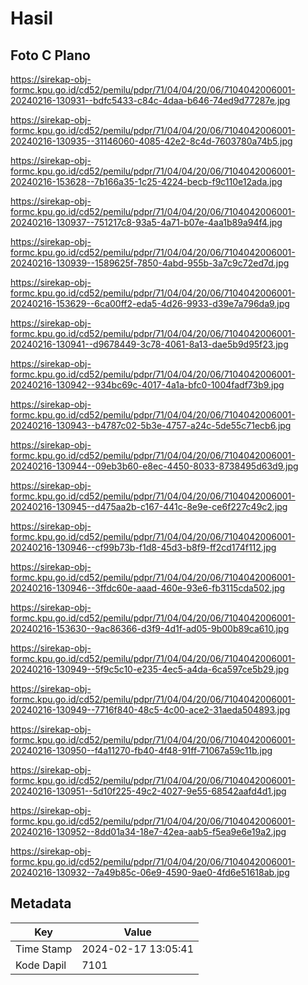 # Hasil

## Foto C Plano

https://sirekap-obj-formc.kpu.go.id/cd52/pemilu/pdpr/71/04/04/20/06/7104042006001-20240216-130931--bdfc5433-c84c-4daa-b646-74ed9d77287e.jpg

https://sirekap-obj-formc.kpu.go.id/cd52/pemilu/pdpr/71/04/04/20/06/7104042006001-20240216-130935--31146060-4085-42e2-8c4d-7603780a74b5.jpg

https://sirekap-obj-formc.kpu.go.id/cd52/pemilu/pdpr/71/04/04/20/06/7104042006001-20240216-153628--7b166a35-1c25-4224-becb-f9c110e12ada.jpg

https://sirekap-obj-formc.kpu.go.id/cd52/pemilu/pdpr/71/04/04/20/06/7104042006001-20240216-130937--751217c8-93a5-4a71-b07e-4aa1b89a94f4.jpg

https://sirekap-obj-formc.kpu.go.id/cd52/pemilu/pdpr/71/04/04/20/06/7104042006001-20240216-130939--1589625f-7850-4abd-955b-3a7c9c72ed7d.jpg

https://sirekap-obj-formc.kpu.go.id/cd52/pemilu/pdpr/71/04/04/20/06/7104042006001-20240216-153629--6ca00ff2-eda5-4d26-9933-d39e7a796da9.jpg

https://sirekap-obj-formc.kpu.go.id/cd52/pemilu/pdpr/71/04/04/20/06/7104042006001-20240216-130941--d9678449-3c78-4061-8a13-dae5b9d95f23.jpg

https://sirekap-obj-formc.kpu.go.id/cd52/pemilu/pdpr/71/04/04/20/06/7104042006001-20240216-130942--934bc69c-4017-4a1a-bfc0-1004fadf73b9.jpg

https://sirekap-obj-formc.kpu.go.id/cd52/pemilu/pdpr/71/04/04/20/06/7104042006001-20240216-130943--b4787c02-5b3e-4757-a24c-5de55c71ecb6.jpg

https://sirekap-obj-formc.kpu.go.id/cd52/pemilu/pdpr/71/04/04/20/06/7104042006001-20240216-130944--09eb3b60-e8ec-4450-8033-8738495d63d9.jpg

https://sirekap-obj-formc.kpu.go.id/cd52/pemilu/pdpr/71/04/04/20/06/7104042006001-20240216-130945--d475aa2b-c167-441c-8e9e-ce6f227c49c2.jpg

https://sirekap-obj-formc.kpu.go.id/cd52/pemilu/pdpr/71/04/04/20/06/7104042006001-20240216-130946--cf99b73b-f1d8-45d3-b8f9-ff2cd174f112.jpg

https://sirekap-obj-formc.kpu.go.id/cd52/pemilu/pdpr/71/04/04/20/06/7104042006001-20240216-130946--3ffdc60e-aaad-460e-93e6-fb3115cda502.jpg

https://sirekap-obj-formc.kpu.go.id/cd52/pemilu/pdpr/71/04/04/20/06/7104042006001-20240216-153630--9ac86366-d3f9-4d1f-ad05-9b00b89ca610.jpg

https://sirekap-obj-formc.kpu.go.id/cd52/pemilu/pdpr/71/04/04/20/06/7104042006001-20240216-130949--5f9c5c10-e235-4ec5-a4da-6ca597ce5b29.jpg

https://sirekap-obj-formc.kpu.go.id/cd52/pemilu/pdpr/71/04/04/20/06/7104042006001-20240216-130949--7716f840-48c5-4c00-ace2-31aeda504893.jpg

https://sirekap-obj-formc.kpu.go.id/cd52/pemilu/pdpr/71/04/04/20/06/7104042006001-20240216-130950--f4a11270-fb40-4f48-91ff-71067a59c11b.jpg

https://sirekap-obj-formc.kpu.go.id/cd52/pemilu/pdpr/71/04/04/20/06/7104042006001-20240216-130951--5d10f225-49c2-4027-9e55-68542aafd4d1.jpg

https://sirekap-obj-formc.kpu.go.id/cd52/pemilu/pdpr/71/04/04/20/06/7104042006001-20240216-130952--8dd01a34-18e7-42ea-aab5-f5ea9e6e19a2.jpg

https://sirekap-obj-formc.kpu.go.id/cd52/pemilu/pdpr/71/04/04/20/06/7104042006001-20240216-130932--7a49b85c-06e9-4590-9ae0-4fd6e51618ab.jpg


## Metadata

| Key        | Value               |
| ---------- | ------------------- |
| Time Stamp | 2024-02-17 13:05:41 |
| Kode Dapil | 7101                |



